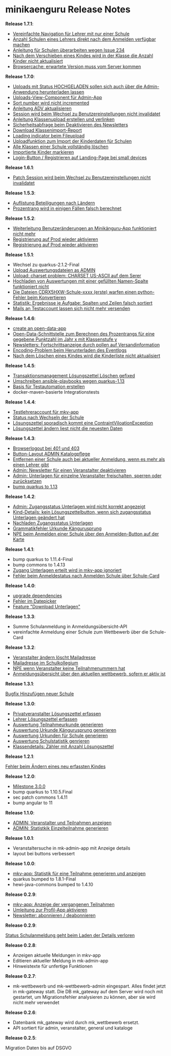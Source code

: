 # minikaenguru Release Notes

__Release 1.7.1__:

* [Vereinfachte Navigation für Lehrer mit nur einer Schule](https://github.com/heike2718/minikaenguru/issues/234)
* [Anzahl Schulen eines Lehrers direkt nach dem Anmelden verfügbar machen](https://github.com/heike2718/minikaenguru/issues/239)
* [Anleitung für Schulen überarbeiten wegen Issue 234](https://github.com/heike2718/minikaenguru/issues/359)
* [Nach dem Verschieben eines Kindes wird in der Klasse die Anzahl Kinder nicht aktualisiert](https://github.com/heike2718/minikaenguru/issues/360)
* [Browsercache: erwartete Version muss vom Server kommen](https://github.com/heike2718/minikaenguru/issues/361)

__Release 1.7.0__:

* [Uploads mit Status HOCHGELADEN sollen sich auch über die Admin-Anwendung herunterladen lassen](https://github.com/heike2718/minikaenguru/issues/352)
* [Uploads-View-Component für Admin-App](https://github.com/heike2718/minikaenguru/issues/311)
* [Sort number wird nicht incremented](https://github.com/heike2718/minikaenguru/issues/350)
* [Anleitung ADV aktualisieren](https://github.com/heike2718/minikaenguru/issues/283)
* [Session wird beim Wechsel zu Benutzereinstellungen nicht invalidatet](https://github.com/heike2718/minikaenguru/issues/335)
* [Anleitung Klassenupload erstellen und verlinken](https://github.com/heike2718/minikaenguru/issues/340)
* [Sicherheitsabfrage beim Deaktivieren des Newsletters](https://github.com/heike2718/minikaenguru/issues/278)
* [Download Klassenimport-Report](https://github.com/heike2718/minikaenguru/issues/341)
* [Loading indicator beim Fileupload](https://github.com/heike2718/minikaenguru/issues/321)
* [Uploadfunktion zum Import der Kinderdaten für Schulen](https://github.com/heike2718/minikaenguru/issues/79)
* [Alle Klassen einer Schule vollständig löschen](https://github.com/heike2718/minikaenguru/issues/331)
* [Importierte Kinder markieren](https://github.com/heike2718/minikaenguru/issues/339)
* [Login-Button / Registrieren auf Landing-Page bei small devices](https://github.com/heike2718/minikaenguru/issues/338)

__Release 1.6.1__:

* [Patch Session wird beim Wechsel zu Benutzereinstellungen nicht invalidatet](https://github.com/heike2718/minikaenguru/issues/335)

__Release 1.5.3__:

* [Auflistung Beteiligungen nach Ländern](https://github.com/heike2718/minikaenguru/issues/332)
* [Prozentrang wird in einigen Fällen falsch berechnet](https://github.com/heike2718/minikaenguru/issues/333)

__Release 1.5.2__:

* [Weiterleitung Benutzeränderungen an Minikänguru-App funktioniert nicht mehr](https://github.com/heike2718/minikaenguru/issues/322)
* [Registrierung auf Prod wieder aktivieren](https://github.com/heike2718/minikaenguru/issues/326)
* [Registrierung auf Prod wieder aktivieren](https://github.com/heike2718/minikaenguru/issues/326)

__Release 1.5.1__:

* Wechsel zu quarkus-2.1.2-Final
* [Upload Auswertungsdateien as ADMIN](https://github.com/heike2718/minikaenguru/issues/307)
* [Upload: charset problem: CHARSET US-ASCII auf dem Serer](https://github.com/heike2718/minikaenguru/issues/316)
* [Hochladen von Auswertungen mit einer gefüllten Namen-Spalte funktioniert nicht](https://github.com/heike2718/minikaenguru/issues/317)
* [Die Dateien CDRX5HXW-Schule-xxxx (erste) warfen einen python-Fehler beim Konvertieren](https://github.com/heike2718/minikaenguru/issues/318)
* [Statistik: Ergebnisse je Aufgabe: Spalten und Zeilen falsch sortiert](https://github.com/heike2718/minikaenguru/issues/319)
* [Mails an Testaccount lassen sich nicht mehr versenden](https://github.com/heike2718/minikaenguru/issues/320)

__Release 1.4.6__:

* [create an open-data-app](https://github.com/heike2718/minikaenguru/issues/302)
* [Open-Data-Schnittstelle zum Berechnen des Prozentrangs für eine gegebene Punktzahl im Jahr x mit Klassenstufe y](https://github.com/heike2718/minikaenguru/issues/172)
* [Newsletters: Fortschrittsanzeige durch pollen auf Versandinformation](https://github.com/heike2718/minikaenguru/issues/205)
* [Encoding-Problem beim Herunterladen des Eventlogs](https://github.com/heike2718/minikaenguru/issues/299)
* [Nach dem Löschen eines Kindes wird die Kinderliste nicht aktualisiert](https://github.com/heike2718/minikaenguru/issues/288)

__Release 1.4.5__:

* [Transaktionsmanagement Lösungszettel Löschen gefixed](https://github.com/heike2718/minikaenguru/issues/291)
* [Umschreiben ansible-playbooks wegen quarkus-1.13](https://github.com/heike2718/minikaenguru/issues/287)
* [Basis für Testautomation erstellen](https://github.com/heike2718/minikaenguru/issues/286)
* docker-maven-basierte Integrationstests

__Release 1.4.4__:

* [Testlehreraccount für mkv-app](https://github.com/heike2718/minikaenguru/issues/273)
* [Status nach Wechseln der Schule](https://github.com/heike2718/minikaenguru/issues/282)
* [Lösungszettel sporadisch kommt eine ContraintViloationException](https://github.com/heike2718/minikaenguru/issues/284)
* [Lösungszettel ändern liest nicht die neuesten Daten](https://github.com/heike2718/minikaenguru/issues/285)

__Release 1.4.3__:

* [Browserlogout bei 401 und 403](https://github.com/heike2718/minikaenguru/issues/275)
* [Button-Layout ADMIN Katalogpflege](https://github.com/heike2718/minikaenguru/issues/223)
* [Entfernen einer Schule auch bei aktueller Anmeldung, wenn es mehr als einen Lehrer gibt](https://github.com/heike2718/minikaenguru/issues/270)
* [Admin: Newsletter für einen Veranstalter deaktivieren](https://github.com/heike2718/minikaenguru/issues/271)
* [Admin: Unterlagen für einzelne Veranstalter freischalten, sperren oder zurücksetzen](https://github.com/heike2718/minikaenguru/issues/243)
* [bump quarkus to 1.13](https://github.com/heike2718/minikaenguru/issues/254)

__Release 1.4.2__:

* [Admin: Zugangsstatus Unterlagen wird nicht korrekt angezeigt](https://github.com/heike2718/minikaenguru/issues/258)
* [Kind-Details: kein Lösungszettelbutton, wenn sich zugangsstatus Unterlagen geändert hat](https://github.com/heike2718/minikaenguru/issues/264)
* [Nachladen Zugangsstatus Unterlagen](https://github.com/heike2718/minikaenguru/issues/255)
* [Grammatikfehler Urkunde Kängurusprung](https://github.com/heike2718/minikaenguru/issues/256)
* [NPE beim Anmelden einer Schule über den Anmelden-Button auf der Karte](https://github.com/heike2718/minikaenguru/issues/261)

__Release 1.4.1__:

* bump quarkus to 1.11.4-Final
* bump commons to 1.4.13
* [Zugang Unterlagen erteilt wird in mkv-app ignoriert](https://github.com/heike2718/minikaenguru/issues/245)
* [Fehler beim Anmeldestatus nach Anmelden Schule über Schule-Card](https://github.com/heike2718/minikaenguru/issues/232)


__Release 1.4.0__:

* [upgrade dependencies](https://github.com/heike2718/minikaenguru/issues/233)
* [Fehler im Datepicker](https://github.com/heike2718/minikaenguru/issues/236)
* [Feature "Download Unterlagen"](https://github.com/heike2718/minikaenguru/issues/194)


__Release 1.3.3__:

* Summe Schulanmeldung in Anmeldungsübersicht-API
* vereinfachte Anmeldung einer Schule zum Wettbewerb über die Schule-Card


__Release 1.3.2__:

* [Veranstalter ändern löscht Mailadresse](https://github.com/heike2718/minikaenguru/issues/226)
* [Mailadresse im Schulkollegium](https://github.com/heike2718/minikaenguru/issues/228)
* [NPE wenn Veranstalter keine Teilnahmenummern hat](https://github.com/heike2718/minikaenguru/issues/224)
* [Anmeldungsübersicht über den aktuellen wettbewerb, sofern er aktiv ist](https://github.com/heike2718/minikaenguru/issues/173)

__Release 1.3.1__:

[Bugfix Hinzufügen neuer Schule](https://github.com/heike2718/minikaenguru/issues/225)

__Release 1.3.0__:

* [Privatveranstalter Lösungszettel erfassen](https://github.com/heike2718/minikaenguru/issues/163)
* [Lehrer Lösungszettel erfassen](https://github.com/heike2718/minikaenguru/issues/166)
* [Auswertung Teilnahmeurkunde generieren](https://github.com/heike2718/minikaenguru/issues/167)
* [Auswertung Urkunde Kängurusprung generieren](https://github.com/heike2718/minikaenguru/issues/211)
* [Auswertung Urkunden für Schule generieren](https://github.com/heike2718/minikaenguru/issues/210)
* [Auswertung Schulstatistik genrieren](https://github.com/heike2718/minikaenguru/issues/209)
* [Klassendetails: Zähler mit Anzahl Lösungszettel](https://github.com/heike2718/minikaenguru/issues/219)

__Release 1.2.1__:

[Fehler beim Ändern eines neu erfassten Kindes](https://github.com/heike2718/minikaenguru/issues/213)


__Release 1.2.0__:

* [Milestone 3.0.0](https://github.com/heike2718/minikaenguru/milestone/3)
* bump quarkus to 1.10.5.Final
* sec patch commons 1.4.11
* bump angular to 11

__Release 1.1.0__:

* [ADMIN: Veranstalter und Teilnahmen anzeigen](https://github.com/heike2718/minikaenguru/issues/35)
* [ADMIN: Statistkik Einzelteilnahme generieren](https://github.com/heike2718/minikaenguru/issues/180)

__Release 1.0.1__:

* Veranstaltersuche in mk-admin-app mit Anzeige details
* layout bei buttons verbessert

__Release 1.0.0__:

* [mkv-app: Statistik für eine Teilnahme generieren und anzeigen](https://github.com/heike2718/minikaenguru/issues/127)
* quarkus bumped to 1.8.1-Final
* hewi-java-commons bumped to 1.4.10

__Release 0.2.9__:

* [mkv-app: Anzeige der vergangenen Teilnahmen](https://github.com/heike2718/minikaenguru/issues/75)
* [Umleitung zur Profil-App aktivieren](https://github.com/heike2718/minikaenguru/issues/146)
* [Newsletter: abonnieren / deabonnieren](https://github.com/heike2718/minikaenguru/issues/155)

__Release 0.2.9__:

[Status Schulanmeldung geht beim Laden der Details verloren](https://github.com/heike2718/minikaenguru/issues/148)

__Release 0.2.8__:

* Anzeigen aktuelle Meldungen in mkv-app
* Editieren aktueller Meldung in mk-admin-app
* Hinweistexte für unfertige Funktionen

__Release 0.2.7__:

* mk-wettbewerb und mk-wettbewerb-admin eingespart. Alles findet jetzt in mk-gateway
  statt. Die DB mk_gateway auf dem Server wird noch mit gestartet, um Migrationsfehler
  analysieren zu können, aber sie wird nicht mehr verwendet

__Release 0.2.6__:

* Datenbank mk_gateway wird durch mk_wettbewerb ersetzt.
* API sortiert für admin, veranstalter, general und kataloge

__Release 0.2.5__:

Migration Daten bis auf DSGVO

